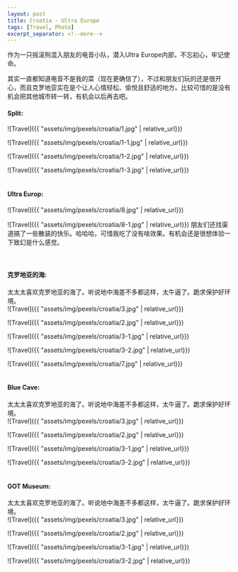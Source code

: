 ```yaml
---
layout: post
title: Croatia - Ultra Europe
tags: [Travel, Photo]
excerpt_separator: <!--more-->
---
```


作为一只摇滚狗混入朋友的电音小队，潜入Ultra Europe内部，不忘初心，牢记使命。<br/>   
<!--more-->
其实一直都知道电音不是我的菜（现在更确信了），不过和朋友们玩的还是很开心，而且克罗地亚实在是个让人心情轻松、愉悦且舒适的地方。比较可惜的是没有机会把其他城市转一转，有机会以后再去吧。  <br/>  
  
#### Split:  
![Travel]({{ "assets/img/pexels/croatia/1.jpg" | relative_url}})

![Travel]({{ "assets/img/pexels/croatia/1-1.jpg" | relative_url}})

![Travel]({{ "assets/img/pexels/croatia/1-2.jpg" | relative_url}})

![Travel]({{ "assets/img/pexels/croatia/1-3.jpg" | relative_url}})
<br/> 
<br/> 

#### Ultra Europ:  
![Travel]({{ "assets/img/pexels/croatia/8.jpg" | relative_url}})

![Travel]({{ "assets/img/pexels/croatia/8-1.jpg" | relative_url}})
朋友们还找渠道搞了一些散装的快乐。哈哈哈，可惜我吃了没有啥效果。有机会还是很想体验一下致幻是什么感觉。  
<br/> 
<br/> 

#### 克罗地亚的海:   
太太太喜欢克罗地亚的海了。听说地中海差不多都这样，太牛逼了。跪求保护好环境。    
![Travel]({{ "assets/img/pexels/croatia/3.jpg" | relative_url}})
 
![Travel]({{ "assets/img/pexels/croatia/2.jpg" | relative_url}})
 
![Travel]({{ "assets/img/pexels/croatia/3-1.jpg" | relative_url}})

![Travel]({{ "assets/img/pexels/croatia/3-2.jpg" | relative_url}})

![Travel]({{ "assets/img/pexels/croatia/7.jpg" | relative_url}})
<br/> 
<br/> 

#### Blue Cave:   
太太太喜欢克罗地亚的海了。听说地中海差不多都这样，太牛逼了。跪求保护好环境。    
![Travel]({{ "assets/img/pexels/croatia/3.jpg" | relative_url}})

![Travel]({{ "assets/img/pexels/croatia/2.jpg" | relative_url}})

![Travel]({{ "assets/img/pexels/croatia/3-1.jpg" | relative_url}})

![Travel]({{ "assets/img/pexels/croatia/3-2.jpg" | relative_url}})
<br/> 
<br/> 

#### GOT Museum:   
太太太喜欢克罗地亚的海了。听说地中海差不多都这样，太牛逼了。跪求保护好环境。    
![Travel]({{ "assets/img/pexels/croatia/3.jpg" | relative_url}})
 
![Travel]({{ "assets/img/pexels/croatia/2.jpg" | relative_url}})
 
![Travel]({{ "assets/img/pexels/croatia/3-1.jpg" | relative_url}})
 
![Travel]({{ "assets/img/pexels/croatia/3-2.jpg" | relative_url}})
<br/> 
<br/> 

